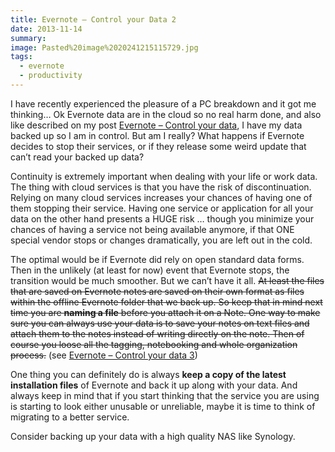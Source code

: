 ```yaml
---
title: Evernote – Control your Data 2
date: 2013-11-14
summary: 
image: Pasted%20image%2020241215115729.jpg
tags:
  - evernote
  - productivity
---
```

I have recently experienced the pleasure of a PC breakdown and it got me thinking… Ok Evernote data are in the cloud so no real harm done, and also like described on my post [Evernote – Control your data](../evernote-control-your-data/), I have my data backed up so I am in control. But am I really? What happens if Evernote decides to stop their services, or if they release some weird update that can’t read your backed up data?

Continuity is extremely important when dealing with your life or work data. The thing with cloud services is that you have the risk of discontinuation. Relying on many cloud services increases your chances of having one of them stopping their service. Having one service or application for all your data on the other hand presents a HUGE risk … though you minimize your chances of having a service not being available anymore, if that ONE special vendor stops or changes dramatically, you are left out in the cold.

The optimal would be if Evernote did rely on open standard data forms. Then in the unlikely (at least for now) event that Evernote stops, the transition would be much smoother. But we can’t have it all. ~~At least the files that are saved on Evernote notes are saved on their own format as files within the offline Evernote folder that we back up. So keep that in mind next time you are **naming a file** before you attach it on a Note. One way to make sure you can always use your data is to save your notes on text files and attach them to the notes instead of writing directly on the note. Then of course you loose all the tagging, notebooking and whole organization process.~~ (see [Evernote – Control your data 3](../evernote-control-your-data-3/ "Evernote – Control your Data 3"))

One thing you can definitely do is always **keep a copy of the latest installation files** of Evernote and back it up along with your data. And always keep in mind that if you start thinking that the service you are using is starting to look either unusable or unreliable, maybe it is time to think of migrating to a better service.

Consider backing up your data with a high quality NAS like Synology.